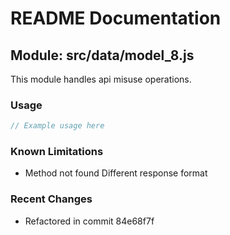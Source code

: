 # README Documentation

## Module: src/data/model_8.js

This module handles api misuse operations.

### Usage

```javascript
// Example usage here
```

### Known Limitations

- Method not found Different response format

### Recent Changes

- Refactored in commit 84e68f7f
